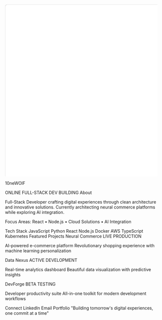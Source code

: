 <svg width="800" height="900" xmlns="http://www.w3.org/2000/svg">
  <!-- White Background -->
  <rect width="800" height="900" fill="#FFFFFF" stroke="#E5E5E5" stroke-width="2" rx="8"/>
  
  <!-- Header -->
  <text x="400" y="60" font-family="Arial, sans-serif" font-size="36" font-weight="bold" text-anchor="middle" fill="#1F2937">10neWOlF</text>
  
  <!-- Status Badges -->
  <rect x="200" y="80" width="80" height="24" rx="12" fill="#28A745"/>
  <text x="240" y="96" font-family="Arial, sans-serif" font-size="11" text-anchor="middle" fill="white" font-weight="bold">ONLINE</text>
  
  <rect x="290" y="80" width="140" height="24" rx="12" fill="#007BFF"/>
  <text x="360" y="96" font-family="Arial, sans-serif" font-size="11" text-anchor="middle" fill="white" font-weight="bold">FULL-STACK DEV</text>
  
  <rect x="440" y="80" width="80" height="24" rx="12" fill="#DC3545"/>
  <text x="480" y="96" font-family="Arial, sans-serif" font-size="11" text-anchor="middle" fill="white" font-weight="bold">BUILDING</text>
  
  <!-- Section: About -->
  <line x1="40" y1="140" x2="760" y2="140" stroke="#E5E5E5" stroke-width="1"/>
  <text x="40" y="170" font-family="Arial, sans-serif" font-size="20" font-weight="bold" fill="#1F2937">About</text>
  
  <text x="40" y="200" font-family="Arial, sans-serif" font-size="14" fill="#374151">Full-Stack Developer crafting digital experiences through clean architecture</text>
  <text x="40" y="218" font-family="Arial, sans-serif" font-size="14" fill="#374151">and innovative solutions. Currently architecting neural commerce platforms</text>
  <text x="40" y="236" font-family="Arial, sans-serif" font-size="14" fill="#374151">while exploring AI integration.</text>
  
  <text x="40" y="265" font-family="Arial, sans-serif" font-size="14" font-weight="bold" fill="#1F2937">Focus Areas:</text>
  <text x="140" y="265" font-family="Arial, sans-serif" font-size="14" fill="#374151">React • Node.js • Cloud Solutions • AI Integration</text>
  
  <!-- Section: Tech Stack -->
  <line x1="40" y1="290" x2="760" y2="290" stroke="#E5E5E5" stroke-width="1"/>
  <text x="40" y="320" font-family="Arial, sans-serif" font-size="20" font-weight="bold" fill="#1F2937">Tech Stack</text>
  
  <!-- Tech badges row 1 -->
  <rect x="40" y="340" width="90" height="28" rx="14" fill="#F7DF1E"/>
  <text x="85" y="358" font-family="Arial, sans-serif" font-size="12" text-anchor="middle" fill="black" font-weight="bold">JavaScript</text>
  
  <rect x="140" y="340" width="70" height="28" rx="14" fill="#3776AB"/>
  <text x="175" y="358" font-family="Arial, sans-serif" font-size="12" text-anchor="middle" fill="white" font-weight="bold">Python</text>
  
  <rect x="220" y="340" width="60" height="28" rx="14" fill="#61DAFB"/>
  <text x="250" y="358" font-family="Arial, sans-serif" font-size="12" text-anchor="middle" fill="black" font-weight="bold">React</text>
  
  <rect x="290" y="340" width="70" height="28" rx="14" fill="#339933"/>
  <text x="325" y="358" font-family="Arial, sans-serif" font-size="12" text-anchor="middle" fill="white" font-weight="bold">Node.js</text>
  
  <!-- Tech badges row 2 -->
  <rect x="40" y="378" width="70" height="28" rx="14" fill="#2496ED"/>
  <text x="75" y="396" font-family="Arial, sans-serif" font-size="12" text-anchor="middle" fill="white" font-weight="bold">Docker</text>
  
  <rect x="120" y="378" width="60" height="28" rx="14" fill="#232F3E"/>
  <text x="150" y="396" font-family="Arial, sans-serif" font-size="12" text-anchor="middle" fill="white" font-weight="bold">AWS</text>
  
  <rect x="190" y="378" width="90" height="28" rx="14" fill="#3178C6"/>
  <text x="235" y="396" font-family="Arial, sans-serif" font-size="12" text-anchor="middle" fill="white" font-weight="bold">TypeScript</text>
  
  <rect x="290" y="378" width="90" height="28" rx="14" fill="#326CE5"/>
  <text x="335" y="396" font-family="Arial, sans-serif" font-size="12" text-anchor="middle" fill="white" font-weight="bold">Kubernetes</text>
  
  <!-- Section: Featured Projects -->
  <line x1="40" y1="430" x2="760" y2="430" stroke="#E5E5E5" stroke-width="1"/>
  <text x="40" y="460" font-family="Arial, sans-serif" font-size="20" font-weight="bold" fill="#1F2937">Featured Projects</text>
  
  <!-- Project 1 -->
  <rect x="40" y="480" width="140" height="28" rx="14" fill="#28A745"/>
  <text x="110" y="498" font-family="Arial, sans-serif" font-size="12" text-anchor="middle" fill="white" font-weight="bold">Neural Commerce</text>
  <text x="190" y="498" font-family="Arial, sans-serif" font-size="12" fill="#6B7280">LIVE PRODUCTION</text>
  
  <text x="40" y="520" font-family="Arial, sans-serif" font-size="14" font-weight="bold" fill="#1F2937">AI-powered e-commerce platform</text>
  <text x="40" y="538" font-family="Arial, sans-serif" font-size="13" fill="#6B7280">Revolutionary shopping experience with machine learning personalization</text>
  
  <!-- Project 2 -->
  <rect x="40" y="558" width="100" height="28" rx="14" fill="#FFC107"/>
  <text x="90" y="576" font-family="Arial, sans-serif" font-size="12" text-anchor="middle" fill="black" font-weight="bold">Data Nexus</text>
  <text x="150" y="576" font-family="Arial, sans-serif" font-size="12" fill="#6B7280">ACTIVE DEVELOPMENT</text>
  
  <text x="40" y="598" font-family="Arial, sans-serif" font-size="14" font-weight="bold" fill="#1F2937">Real-time analytics dashboard</text>
  <text x="40" y="616" font-family="Arial, sans-serif" font-size="13" fill="#6B7280">Beautiful data visualization with predictive insights</text>
  
  <!-- Project 3 -->
  <rect x="40" y="636" width="80" height="28" rx="14" fill="#6F42C1"/>
  <text x="80" y="654" font-family="Arial, sans-serif" font-size="12" text-anchor="middle" fill="white" font-weight="bold">DevForge</text>
  <text x="130" y="654" font-family="Arial, sans-serif" font-size="12" fill="#6B7280">BETA TESTING</text>
  
  <text x="40" y="676" font-family="Arial, sans-serif" font-size="14" font-weight="bold" fill="#1F2937">Developer productivity suite</text>
  <text x="40" y="694" font-family="Arial, sans-serif" font-size="13" fill="#6B7280">All-in-one toolkit for modern development workflows</text>
  
  <!-- Section: Connect -->
  <line x1="40" y1="720" x2="760" y2="720" stroke="#E5E5E5" stroke-width="1"/>
  <text x="40" y="750" font-family="Arial, sans-serif" font-size="20" font-weight="bold" fill="#1F2937">Connect</text>
  
  <!-- Connect buttons -->
  <rect x="40" y="770" width="80" height="28" rx="14" fill="#0A66C2"/>
  <text x="80" y="788" font-family="Arial, sans-serif" font-size="12" text-anchor="middle" fill="white" font-weight="bold">LinkedIn</text>
  
  <rect x="130" y="770" width="60" height="28" rx="14" fill="#EA4335"/>
  <text x="160" y="788" font-family="Arial, sans-serif" font-size="12" text-anchor="middle" fill="white" font-weight="bold">Email</text>
  
  <rect x="200" y="770" width="80" height="28" rx="14" fill="#212529"/>
  <text x="240" y="788" font-family="Arial, sans-serif" font-size="12" text-anchor="middle" fill="white" font-weight="bold">Portfolio</text>
  
  <!-- Footer -->
  <line x1="40" y1="820" x2="760" y2="820" stroke="#E5E5E5" stroke-width="1"/>
  <text x="400" y="850" font-family="Arial, sans-serif" font-size="14" text-anchor="middle" fill="#6B7280" font-style="italic">"Building tomorrow's digital experiences, one commit at a time"</text>
  
  <!-- Decorative elements -->
  <circle cx="720" cy="60" r="8" fill="#00D4AA" opacity="0.3"/>
  <circle cx="740" cy="80" r="6" fill="#FF6B6B" opacity="0.3"/>
  <circle cx="700" cy="40" r="4" fill="#6366F1" opacity="0.3"/>
</svg>
